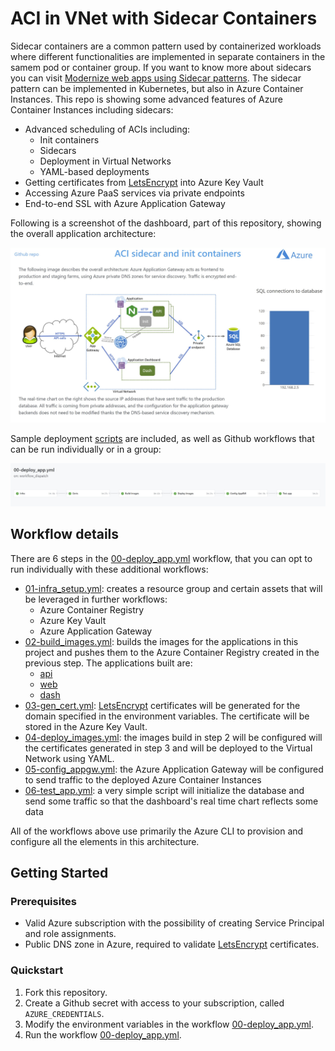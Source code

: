 # ACI in VNet with Sidecar Containers

Sidecar containers are a common pattern used by containerized workloads where different functionalities are implemented in separate containers in the samem pod or container group. If you want to know more about sidecars you can visit [Modernize web apps using Sidecar patterns](https://mslabs.cloudguides.com/guides/Modernize%20existing%20web%20apps%20with%20new%20capabilities%20using%20Sidecar%20patterns). The sidecar pattern can be implemented in Kubernetes, but also in Azure Container Instances. This repo is showing some advanced features of Azure Container Instances including sidecars:

- Advanced scheduling of ACIs including:
    - Init containers
    - Sidecars
    - Deployment in Virtual Networks
    - YAML-based deployments
- Getting certificates from [LetsEncrypt](https://letsencrypt.org/) into Azure Key Vault
- Accessing Azure PaaS services via private endpoints
- End-to-end SSL with Azure Application Gateway

Following is a screenshot of the dashboard, part of this repository, showing the overall application architecture:

![dashboard](./media/dashboard.png)

Sample deployment [scripts](./scripts/) are included, as well as Github workflows that can be run individually or in a group:

![actions](./media/workflow.png)

## Workflow details

There are 6 steps in the [00-deploy_app.yml](.github/workflows/00-deploy_app.yml) workflow, that you can opt to run individually with these additional workflows:

- [01-infra_setup.yml](.github/workflows/01-infra_setup.yml): creates a resource group and certain assets that will be leveraged in further workflows:
    - Azure Container Registry
    - Azure Key Vault
    - Azure Application Gateway
- [02-build_images.yml](.github/workflows/02-build_images.yml): builds the images for the applications in this project and pushes them to the Azure Container Registry created in the previous step. The applications built are:
    - [api](./api/)
    - [web](./web/)
    - [dash](./dash/)
- [03-gen_cert.yml](.github/workflows/03-gen_cert.yml): [LetsEncrypt](https://letsencrypt.org/) certificates will be generated for the domain specified in the environment variables. The certificate will be stored in the Azure Key Vault.
- [04-deploy_images.yml](.github/workflows/04-deploy_images.yml): the images build in step 2 will be configured will the certificates generated in step 3 and will be deployed to the Virtual Network using YAML.
- [05-config_appgw.yml](.github/workflows/05-config_appgw.yml): the Azure Application Gateway will be configured to send traffic to the deployed Azure Container Instances
- [06-test_app.yml](.github/workflows/06-test_app.yml): a very simple script will initialize the database and send some traffic so that the dashboard's real time chart reflects some data

All of the workflows above use primarily the Azure CLI to provision and configure all the elements in this architecture.

## Getting Started

### Prerequisites

- Valid Azure subscription with the possibility of creating Service Principal and role assignments.
- Public DNS zone in Azure, required to validate [LetsEncrypt](https://letsencrypt.org/) certificates.

### Quickstart

1. Fork this repository.
2. Create a Github secret with access to your subscription, called `AZURE_CREDENTIALS`.
3. Modify the environment variables in the workflow [00-deploy_app.yml](.github/workflows/00-deploy_app.yml).
4. Run the workflow [00-deploy_app.yml](.github/workflows/00-deploy_app.yml).
